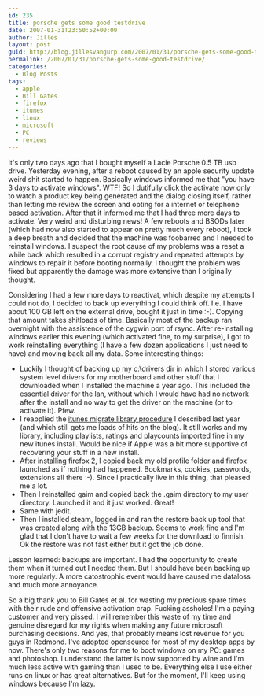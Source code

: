 ```yaml
---
id: 235
title: porsche gets some good testdrive
date: 2007-01-31T23:50:52+00:00
author: Jilles
layout: post
guid: http://blog.jillesvangurp.com/2007/01/31/porsche-gets-some-good-testdrive/
permalink: /2007/01/31/porsche-gets-some-good-testdrive/
categories:
  - Blog Posts
tags:
  - apple
  - Bill Gates
  - firefox
  - itunes
  - linux
  - microsoft
  - PC
  - reviews
---
```

It's only two days ago that I bought myself a Lacie Porsche 0.5 TB usb drive. Yesterday evening, after a reboot caused by an apple security update weird shit started to happen. Basically windows informed me that "you have 3 days to activate windows". WTF! So I dutifully click the activate now only to watch a product key being generated and the dialog closing itself, rather than letting me review the screen and opting for a internet or telephone based activation. After that it informed me that I had three more days to activate. Very weird and disturbing news! A few reboots and BSODs later (which had now also started to appear on pretty much every reboot), I took a deep breath and decided that the machine was foobarred and I needed to reinstall windows. I suspect the root cause of my problems was a reset a while back which resulted in a corrupt registry and repeated attempts by windows to repair it before booting normally. I thought the problem was fixed but apparently the damage was more extensive than I originally thought.

Considering I had a few more days to reactivat, which despite my attempts I could not do, I decided to back up everything I could think off. I.e. I have about 100 GB left on the external drive, bought it just in time :-). Copying that amount takes shitloads of time. Basically most of the backup ran overnight with the assistence of the cygwin port of rsync. After re-installing windows earlier this evening (which activated fine, to my surprise), I got to work reinstalling everything (I have a few dozen applications I just need to have) and moving back all my data. Some interesting things:

- Luckily I thought of backing up my c:\drivers dir in which I stored various system level drivers for my motherboard and other stuff that I downloaded when I installed the machine a year ago. This included the essential driver for the lan, without which I would have had no network after the install and no way to get the driver on the machine (or to activate it). Pfew.
-  I reapplied the [itunes migrate library procedure](https://www.jillesvangurp.com/2006/01/09/new-pc-moving-itunes-library/) I described last year (and which still gets me loads of hits on the blog). It still works and my library, including playlists, ratings and playcounts imported fine in my new itunes install. Would be nice if Apple was a bit more supportive of recovering your stuff in a new install.
- After installing firefox 2, I copied back my old profile folder and firefox launched as if nothing had happened. Bookmarks, cookies, passwords, extensions all there :-). Since I practically live in this thing, that pleased me a lot.
- Then I reinstalled gaim and copied back the .gaim directory to my user directory. Launched it and it just worked. Great!
- Same with jedit.
- Then I installed steam, logged in and ran the restore back up tool that was created along with the 13GB backup. Seems to work fine and I'm glad that I don't have to wait a few weeks for the download to finnish. Ok the restore was not fast either but it got the job done.

Lesson learned: backups are important. I had the opportunity to create them when it turned out I needed them. But I should have been backing up more regularly. A more catostrophic event would have caused me dataloss and much more annoyance.

So a big thank you to Bill Gates et al. for wasting my precious spare times with their rude and offensive activation crap. Fucking assholes! I'm a paying customer and very pissed. I will remember this waste of my time and genuine disregard for my rights when making any future microsoft purchasing decisions. And yes, that probably means lost revenue for you guys in Redmond.  I've adopted opensource for most of my desktop apps by now. There's only two reasons for me to boot windows on my PC: games and photoshop. I understand the latter is now supported by wine and  I'm much less active with gaming than I used to be. Everything else I use either runs on linux or has great alternatives. But for the moment, I'll keep using windows because I'm lazy.